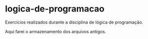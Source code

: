 # logica-de-programacao
Exercícios realizados durante a disciplina de lógica de programação.

Aqui farei o armazenamento dos arquivos antigos.


